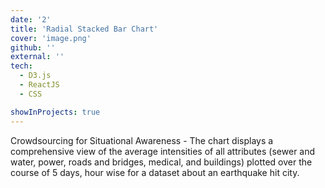 ```yaml
---
date: '2'
title: 'Radial Stacked Bar Chart'
cover: 'image.png'
github: ''
external: ''
tech:
  - D3.js
  - ReactJS
  - CSS

showInProjects: true
---
```


Crowdsourcing for Situational Awareness - The chart displays a comprehensive view of the average intensities of all attributes (sewer and water, power, roads and bridges, medical, and buildings) plotted over the course of 5 days, hour wise for a dataset about an earthquake hit city.
